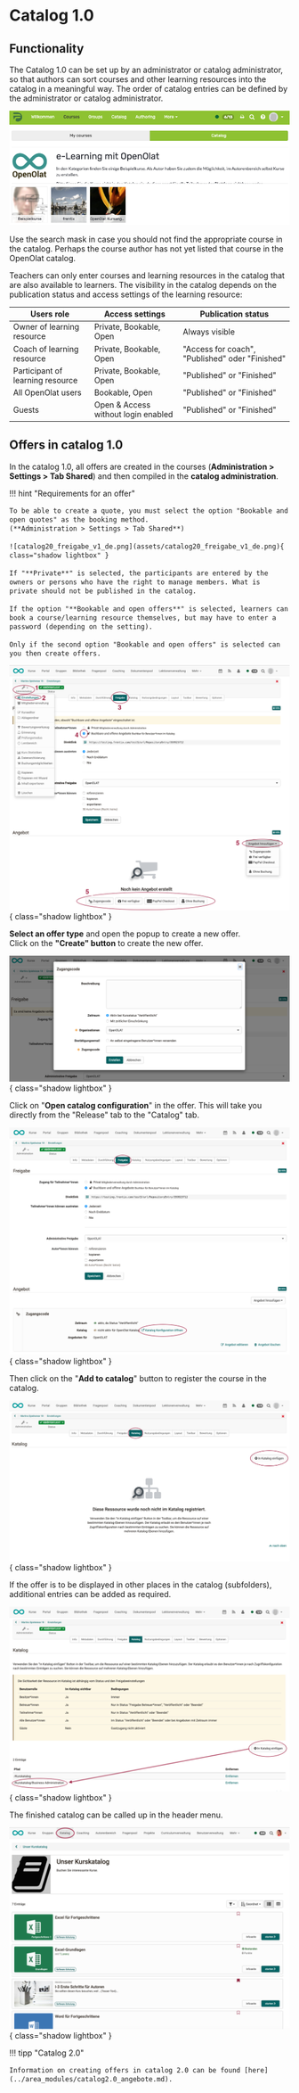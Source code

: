 # Catalog 1.0

## Functionality

The Catalog 1.0 can be set up by an administrator or catalog administrator, so that authors can sort courses and other learning resources into the catalog in a meaningful way. The order of catalog entries can be defined by the administrator or catalog administrator.

![catalog](assets/catalog.png)

Use the search mask in case you should not find the appropriate course in the catalog. Perhaps the course author has not yet listed that course in the OpenOlat catalog.

Teachers can only enter courses and learning resources in the catalog that are also available to learners. The visibility in the catalog depends on the publication status and access settings of the learning resource:

Users role | Access settings | Publication status
---|---|---  
Owner of learning resource| Private, Bookable, Open| Always visible  
Coach of learning resource| Private, Bookable, Open|  "Access for coach", "Published" oder "Finished"  
Participant of learning resource| Private, Bookable, Open | "Published" or "Finished"  
All OpenOlat users| Bookable, Open | "Published" or "Finished"  
Guests| Open & Access without login enabled | "Published" or "Finished"  

## Offers in catalog 1.0

In the catalog 1.0, all offers are created in the courses (**Administration > Settings > Tab Shared**) and then compiled in the **catalog administration**.

!!! hint "Requirements for an offer"

    To be able to create a quote, you must select the option "Bookable and open quotes" as the booking method.
    (**Administration > Settings > Tab Shared**)

    ![catalog20_freigabe_v1_de.png](assets/catalog20_freigabe_v1_de.png){ class="shadow lightbox" }

    If "**Private**" is selected, the participants are entered by the owners or persons who have the right to manage members. What is private should not be published in the catalog.

    If the option "**Bookable and open offers**" is selected, learners can book a course/learning resource themselves, but may have to enter a password (depending on the setting).

    Only if the second option "Bookable and open offers" is selected can you then create offers.

![catalog10_new_offer_v1_de.png](assets/catalog10_new_offer_v1_de.png){ class="shadow lightbox" }

**Select an offer type** and open the popup to create a new offer.<br>
Click on the **"Create" button** to create the new offer.

![catalog10_create_offer_v1_de.png](assets/catalog10_create_offer_v1_de.png){ class="shadow lightbox" }

Click on "**Open catalog configuration**" in the offer. This will take you directly from the "Release" tab to the "Catalog" tab.

![catalog10_offer_in_catalog_v1_de.png](assets/catalog10_offer_in_catalog_v1_de.png){ class="shadow lightbox" }

Then click on the "**Add to catalog**" button to register the course in the catalog.

![catalog10_insert_in_catalog_v1_de.png](assets/catalog10_insert_in_catalog_v1_de.png){ class="shadow lightbox" }

If the offer is to be displayed in other places in the catalog (subfolders), additional entries can be added as required.

![catalog10_additional_entries_v1_de.png](assets/catalog10_additional_entries_v1_de.png){ class="shadow lightbox" }

The finished catalog can be called up in the header menu.

![catalog10_result_v1_de.png](assets/catalog10_result_v1_de.png){ class="shadow lightbox" }

!!! tipp "Catalog 2.0"

    Information on creating offers in catalog 2.0 can be found [here](../area_modules/catalog2.0_angebote.md).